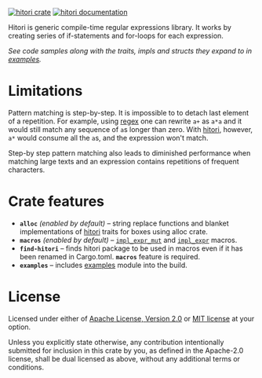 [![hitori crate](https://img.shields.io/crates/v/hitori.svg)](https://crates.io/crates/hitori)
[![hitori documentation](https://docs.rs/hitori/badge.svg)](https://docs.rs/hitori)

Hitori is generic compile-time regular expressions library. 
It works by creating series of if-statements and for-loops for each expression. 
 
*See code samples along with the traits, impls and structs they expand to in [examples].*

# Limitations

Pattern matching is step-by-step. It is impossible to to detach last element of a repetition. 
For example, using [regex] one can rewrite `a+` as `a*a` and it would still match any 
sequence of `a`s longer than zero. With [hitori], however, `a*` would consume
all the `a`s, and the expression won't match. 

Step-by step pattern matching also leads to diminished performance when matching
large texts and an expression contains repetitions of frequent characters.

# Crate features

- **`alloc`** *(enabled by default)* – string replace functions and blanket implementations 
  of [hitori] traits for boxes using alloc crate.
- **`macros`** *(enabled by default)* – [`impl_expr_mut`] and [`impl_expr`] macros.
- **`find-hitori`** – finds hitori package to be used in macros 
  even if it has been renamed in Cargo.toml. **`macros`** feature is required.
- **`examples`** – includes [examples] module into the build.

# License

Licensed under either of [Apache License, Version 2.0](LICENSE-APACHE) or [MIT license](LICENSE-MIT) at your option.

Unless you explicitly state otherwise, any contribution intentionally submitted
for inclusion in this crate by you, as defined in the Apache-2.0 license, shall
be dual licensed as above, without any additional terms or conditions.

[examples]: https://docs.rs/hitori-examples
[regex]: https://docs.rs/regex
[hitori]: https://docs.rs/hitori
[`impl_expr_mut`]: https://docs.rs/hitori/latest/hitori/attr.impl_expr.html
[`impl_expr`]: https://docs.rs/hitori/latest/hitori/attr.impl_expr.html